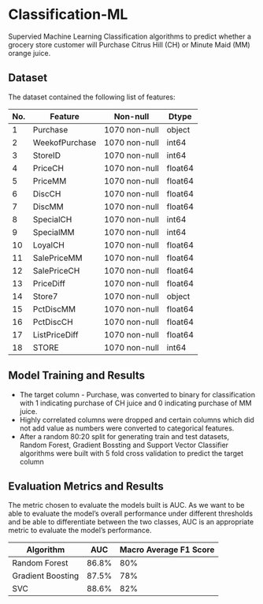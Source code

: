 # Classification-ML
Supervied Machine Learning Classification algorithms to predict whether a grocery store customer will Purchase Citrus Hill (CH) or Minute Maid (MM) orange juice.

## Dataset
The dataset contained the following list of features:

 No. | Feature | Non-null | Dtype
------------ | ------------- | ------------- | -------------
1 |  Purchase     |   1070 non-null |  object 
2 | WeekofPurchase|  1070 non-null | int64   
 3  | StoreID      |   1070 non-null  | int64  
 4  | PriceCH     |    1070 non-null |  float64
 5 |  PriceMM     |    1070 non-null |  float64
 6 |  DiscCH     |     1070 non-null|   float64
 7  | DiscMM  |        1070 non-null |  float64
 8 |  SpecialCH   |    1070 non-null |  int64  
 9  | SpecialMM    |   1070 non-null |  int64  
 10 | LoyalCH       |  1070 non-null |  float64
 11 | SalePriceMM   |  1070 non-null |  float64
 12 | SalePriceCH   |  1070 non-null |  float64
 13 | PriceDiff  |     1070 non-null  | float64
 14 | Store7      |    1070 non-null |  object 
 15  |PctDiscMM   |    1070 non-null|   float64
 16 | PctDiscCH     |  1070 non-null  | float64
 17 | ListPriceDiff  | 1070 non-null |  float64
 18  |STORE        |   1070 non-null  | int64  
 

 ## Model Training and Results
* The target column - Purchase, was converted to binary for classification with 1 indicating purchase of CH juice and 0 indicating purchase of MM juice.
* Highly correlated columns were dropped and certain columns which did not add value as numbers were converted to categorical features.
* After a random 80:20 split for generating train and test datasets, Random Forest, Gradient Bossting and Support Vector Classifier algorithms were built with 5 fold cross validation to predict the target column
 
 ## Evaluation Metrics and Results
 The metric chosen to evaluate the models built is AUC. As we want to be able to evaluate the model’s overall performance under different thresholds and be able to differentiate between the two classes, AUC is an appropriate metric to evaluate the model’s performance.
  
 Algorithm | AUC | Macro Average F1 Score
 ------------- | ------------- | -------------
 Random Forest | 86.8% | 80%
 Gradient Boosting | 87.5% | 78%
 SVC | 88.6% | 82%
 

